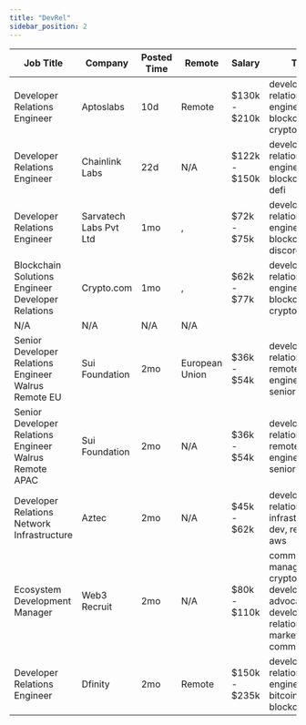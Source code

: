 ```yaml
---
title: "DevRel"
sidebar_position: 2
---
```


| Job Title | Company | Posted Time | Remote | Salary | Tags | Apply Link |
|-----------|---------|-------------|--------|--------|------|------------|
| Developer Relations Engineer | Aptoslabs | 10d | Remote | $130k - $210k | developer relations, dev, engineer, blockchain, crypto | [Apply](https://web3.career/developer-relations-engineer-aptoslabs/102813) |
| Developer Relations Engineer | Chainlink Labs | 22d | N/A | $122k - $150k | developer relations, dev, engineer, blockchain, defi | [Apply](https://web3.career/developer-relations-engineer-chainlinklabs/101995) |
| Developer Relations Engineer | Sarvatech Labs Pvt Ltd | 1mo | , | $72k - $75k | developer relations, dev, engineer, blockchain, discord | [Apply](https://web3.career/developer-relations-engineer-sarvatechlabspvtltd/101339) |
| Blockchain Solutions Engineer Developer Relations | Crypto.com | 1mo | , | $62k - $77k | developer relations, dev, engineer, blockchain, crypto | [Apply](https://web3.career/blockchain-solutions-engineer-developer-relations-crypto-com/101226) |
| N/A | N/A | N/A | N/A |  |  | [Apply](https://web3.career/metana) |
| Senior Developer Relations Engineer Walrus Remote EU | Sui Foundation | 2mo | European Union | $36k - $54k | developer relations, remote, dev, engineer, senior | [Apply](https://web3.career/senior-developer-relations-engineer-walrus-remote-eu-suifoundation/100480) |
| Senior Developer Relations Engineer Walrus Remote APAC | Sui Foundation | 2mo | N/A | $36k - $54k | developer relations, remote, dev, engineer, senior | [Apply](https://web3.career/senior-developer-relations-engineer-walrus-remote-apac-suifoundation/100479) |
| Developer Relations Network Infrastructure | Aztec | 2mo | N/A | $45k - $62k | developer relations, infrastructure, dev, remote, aws | [Apply](https://web3.career/developer-relations-network-infrastructure-aztec/84179) |
| Ecosystem Development Manager | Web3 Recruit | 2mo | N/A | $80k - $110k | community manager, crypto, developer advocate, developer relations, marketing communication | [Apply](https://web3.career/ecosystem-development-manager-web3-recruit/100245) |
| Developer Relations Engineer | Dfinity | 2mo | Remote | $150k - $235k | developer relations, dev, engineer, bitcoin, blockchain | [Apply](https://web3.career/developer-relations-engineer-dfinity/100077) |
